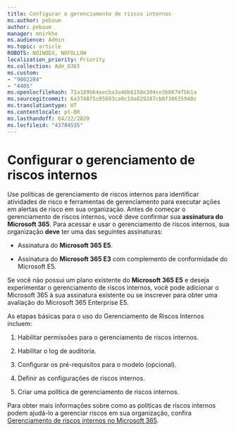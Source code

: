 ```yaml
---
title: Configurar o gerenciamento de riscos internos
ms.author: pebaum
author: pebaum
manager: mnirkhe
ms.audience: Admin
ms.topic: article
ROBOTS: NOINDEX, NOFOLLOW
localization_priority: Priority
ms.collection: Adm_O365
ms.custom:
- "9002284"
- "4405"
ms.openlocfilehash: 72a189b64aecba3a46b6150e304ce3b8674fbb1a
ms.sourcegitcommit: 6a3748f5c05693ca0c19a829287cb8f30635940c
ms.translationtype: HT
ms.contentlocale: pt-BR
ms.lasthandoff: 04/22/2020
ms.locfileid: "43784535"
---
```

# <a name="set-up-insider-risk-management"></a>Configurar o gerenciamento de riscos internos

Use políticas de gerenciamento de riscos internos para identificar atividades de risco e ferramentas de gerenciamento para executar ações em alertas de risco em sua organização. Antes de começar o gerenciamento de riscos internos, você deve confirmar sua **assinatura do Microsoft 365**. Para acessar e usar o gerenciamento de riscos internos, sua organização **deve** ter uma das seguintes assinaturas:

- Assinatura do **Microsoft 365 E5**.

- Assinatura do **Microsoft 365 E3** com complemento de conformidade do Microsoft E5.

Se você não possui um plano existente do **Microsoft 365 E5** e deseja experimentar o gerenciamento de riscos internos, você pode adicionar o Microsoft 365 à sua assinatura existente ou se inscrever para obter uma avaliação do Microsoft 365 Enterprise E5.

As etapas básicas para o uso do Gerenciamento de Riscos Internos incluem:

1. Habilitar permissões para o gerenciamento de riscos internos.

2. Habilitar o log de auditoria.

3. Configurar os pré-requisitos para o modelo (opcional).

4. Definir as configurações de riscos internos.

5. Criar uma política de gerenciamento de riscos internos.

Para obter mais informações sobre como as políticas de riscos internos podem ajudá-lo a gerenciar riscos em sua organização, confira [Gerenciamento de riscos internos no Microsoft 365](https://go.microsoft.com/fwlink/?linkid=2123907).
